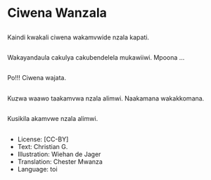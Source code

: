 # Ciwena Wanzala

##
Kaindi kwakali ciwena wakamvwide nzala kapati.

##
Wakayandaula cakulya cakubendelela mukawiiwi. Mpoona ...

##
Po!!! Ciwena wajata.

##
Kuzwa waawo taakamvwa nzala alimwi. Naakamana wakakkomana.

##
Kusikila akamvwe nzala alimwi.

##
* License: [CC-BY]
* Text: Christian G.
* Illustration: Wiehan de Jager
* Translation: Chester Mwanza
* Language: toi
